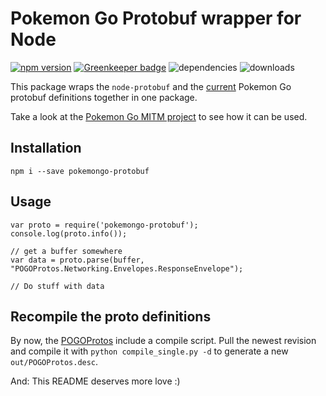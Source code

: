 # Pokemon Go Protobuf wrapper for Node
[![npm version](https://badge.fury.io/js/pokemongo-protobuf.svg)](https://badge.fury.io/js/pokemongo-protobuf) [![Greenkeeper badge](https://badges.greenkeeper.io/rastapasta/pokemon-go-protobuf.svg)](https://greenkeeper.io/)
![dependencies](https://david-dm.org/rastapasta/pokemon-go-protobuf-node.svg)
![downloads](https://img.shields.io/npm/dm/pokemongo-protobuf.svg)

This package wraps the `node-protobuf` and the [current](https://github.com/AeonLucid/POGOProtos) Pokemon Go protobuf definitions together in one package.

Take a look at the [Pokemon Go MITM project](https://github.com/rastapasta/pokemon-go-mitm-node) to see how it can be used.

## Installation

```
npm i --save pokemongo-protobuf
```

## Usage

```
var proto = require('pokemongo-protobuf');
console.log(proto.info());

// get a buffer somewhere
var data = proto.parse(buffer, "POGOProtos.Networking.Envelopes.ResponseEnvelope");

// Do stuff with data
```

## Recompile the proto definitions

By now, the [POGOProtos](https://github.com/AeonLucid/POGOProtos) include a compile script.
Pull the newest revision and compile it with `python compile_single.py -d` to generate a new
`out/POGOProtos.desc`.

And: This README deserves more love :)
